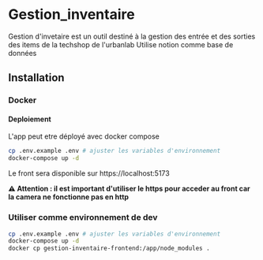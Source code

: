 # Gestion_inventaire

Gestion d'invetaire est un outil destiné à la gestion des entrée et des sorties des items de la techshop de l'urbanlab
Utilise notion comme base de données

## Installation

### Docker

#### Deploiement

L'app peut etre déployé avec docker compose

```bash
cp .env.example .env # ajuster les variables d'environnement
docker-compose up -d
```

Le front sera disponible sur https://localhost:5173

**:warning:  Attention : il est important d'utiliser le https pour acceder au front car la camera ne fonctionne pas en http**

### Utiliser comme environnement de dev

```bash
cp .env.example .env # ajuster les variables d'environnement
docker-compose up -d
docker cp gestion-inventaire-frontend:/app/node_modules .
```
